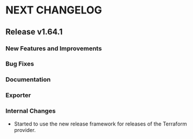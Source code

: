 # NEXT CHANGELOG

## Release v1.64.1

### New Features and Improvements

### Bug Fixes

### Documentation

### Exporter

### Internal Changes

 * Started to use the new release framework for releases of the Terraform provider.
